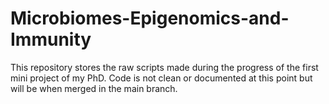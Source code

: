 # Microbiomes-Epigenomics-and-Immunity
This repository stores the raw scripts made during the progress of the first mini project of my PhD. Code is not clean or documented at this point but will be when merged in the main branch. 
